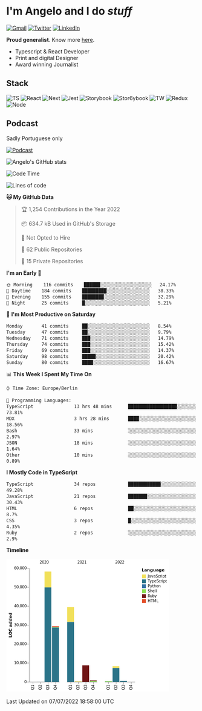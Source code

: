 # I'm Angelo and I do _stuff_

[![Gmail](https://img.shields.io/badge/Gmail-D14836?style=for-the-badge&logo=gmail&logoColor=white)](mailto:oiangelodias@gmail.com)
[![Twitter](https://img.shields.io/badge/Twitter-1DA1F2?style=for-the-badge&logo=twitter&logoColor=white)](https://www.twitter.com/oicronofobico)
[![LinkedIn](https://img.shields.io/badge/LinkedIn-0077B5?style=for-the-badge&logo=linkedin&logoColor=white)](https://www.linkedin.com/in/angelod1as/)

**Proud generalist**. Know more [here](http://www.angelodias.com.br/).

- Typescript & React Developer
- Print and digital Designer
- Award winning Journalist

## Stack

![TS](https://img.shields.io/badge/TypeScript-007ACC?style=for-the-badge&logo=typescript&logoColor=white)
![React](https://img.shields.io/badge/React-20232A?style=for-the-badge&logo=react&logoColor=61DAFB)
![Next](https://img.shields.io/badge/next.js-000000?style=for-the-badge&logo=nextdotjs&logoColor=white)
![Jest](https://img.shields.io/badge/Jest-C21325?style=for-the-badge&logo=jest&logoColor=white)
![Storybook](https://img.shields.io/badge/storybook-FF4785?style=for-the-badge&logo=storybook&logoColor=white)
![Stor6ybook](https://img.shields.io/badge/Figma-F24E1E?style=for-the-badge&logo=figma&logoColor=white)
![TW](https://img.shields.io/badge/Tailwind_CSS-38B2AC?style=for-the-badge&logo=tailwind-css&logoColor=white)
![Redux](https://img.shields.io/badge/Redux-593D88?style=for-the-badge&logo=redux&logoColor=white)
![Node](https://img.shields.io/badge/Node.js-339933?style=for-the-badge&logo=nodedotjs&logoColor=white)

## Podcast

Sadly Portuguese only

[![Podcast](https://user-images.githubusercontent.com/13950513/143299819-ef1f5a9b-f29b-4c52-b2c4-2cdb9dafa640.png)](http://anchor.fm/cronofobia)


![Angelo's GitHub stats](https://github-readme-stats.vercel.app/api?username=angelod1as&show_icons=true&theme=dark)

<!--START_SECTION:waka-->
![Code Time](http://img.shields.io/badge/Code%20Time-0%20secs-blue)

![Lines of code](https://img.shields.io/badge/From%20Hello%20World%20I%27ve%20Written-145%20Thousand%20lines%20of%20code-blue)

**🐱 My GitHub Data** 

> 🏆 1,254 Contributions in the Year 2022
 > 
> 📦 634.7 kB Used in GitHub's Storage 
 > 
> 🚫 Not Opted to Hire
 > 
> 📜 62 Public Repositories 
 > 
> 🔑 15 Private Repositories  
 > 
**I'm an Early 🐤** 

```text
🌞 Morning    116 commits    ██████░░░░░░░░░░░░░░░░░░░   24.17% 
🌆 Daytime    184 commits    █████████░░░░░░░░░░░░░░░░   38.33% 
🌃 Evening    155 commits    ████████░░░░░░░░░░░░░░░░░   32.29% 
🌙 Night      25 commits     █░░░░░░░░░░░░░░░░░░░░░░░░   5.21%

```
📅 **I'm Most Productive on Saturday** 

```text
Monday       41 commits     ██░░░░░░░░░░░░░░░░░░░░░░░   8.54% 
Tuesday      47 commits     ██░░░░░░░░░░░░░░░░░░░░░░░   9.79% 
Wednesday    71 commits     ███░░░░░░░░░░░░░░░░░░░░░░   14.79% 
Thursday     74 commits     ███░░░░░░░░░░░░░░░░░░░░░░   15.42% 
Friday       69 commits     ███░░░░░░░░░░░░░░░░░░░░░░   14.37% 
Saturday     98 commits     █████░░░░░░░░░░░░░░░░░░░░   20.42% 
Sunday       80 commits     ████░░░░░░░░░░░░░░░░░░░░░   16.67%

```


📊 **This Week I Spent My Time On** 

```text
⌚︎ Time Zone: Europe/Berlin

💬 Programming Languages: 
TypeScript               13 hrs 48 mins      ██████████████████░░░░░░░   73.81% 
MDX                      3 hrs 28 mins       ████░░░░░░░░░░░░░░░░░░░░░   18.56% 
Bash                     33 mins             ░░░░░░░░░░░░░░░░░░░░░░░░░   2.97% 
JSON                     18 mins             ░░░░░░░░░░░░░░░░░░░░░░░░░   1.64% 
Other                    10 mins             ░░░░░░░░░░░░░░░░░░░░░░░░░   0.89%

```

**I Mostly Code in TypeScript** 

```text
TypeScript               34 repos            ████████████░░░░░░░░░░░░░   49.28% 
JavaScript               21 repos            ███████░░░░░░░░░░░░░░░░░░   30.43% 
HTML                     6 repos             ██░░░░░░░░░░░░░░░░░░░░░░░   8.7% 
CSS                      3 repos             █░░░░░░░░░░░░░░░░░░░░░░░░   4.35% 
Ruby                     2 repos             ░░░░░░░░░░░░░░░░░░░░░░░░░   2.9%

```


**Timeline**

![Chart not found](https://raw.githubusercontent.com/angelod1as/angelod1as/main/charts/bar_graph.png) 


 Last Updated on 07/07/2022 18:58:00 UTC
<!--END_SECTION:waka-->
